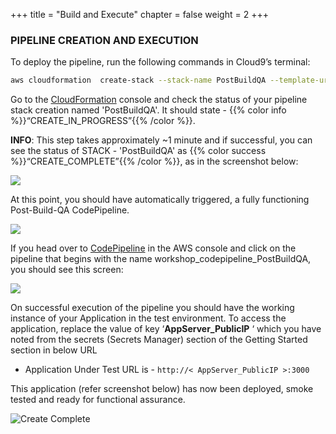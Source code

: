 +++
title = "Build and Execute"
chapter = false
weight = 2
+++

### PIPELINE CREATION AND EXECUTION
To deploy the pipeline, run the following commands in Cloud9’s terminal:

```bash
aws cloudformation  create-stack --stack-name PostBuildQA --template-url https://aws-wrkshp-artifacts.s3-eu-west-1.amazonaws.com/awsworkshop_infrastructure_artefacts/awsworkshop_postbuild_qa.json --capabilities CAPABILITY_NAMED_IAM
```

Go to the [CloudFormation](https://console.aws.amazon.com/cloudformation/home) console and check the status of your pipeline stack creation named 'PostBuildQA'. It should state - {{% color info %}}“CREATE_IN_PROGRESS”{{% /color %}}.


**INFO**: This step takes approximately ~1 minute and if successful, you can see the status of STACK -  'PostBuildQA' as {{% color success %}}“CREATE_COMPLETE”{{% /color %}}, as in the screenshot below:



![](/images/module2/module-2_p_1.png)

At this point, you should have automatically triggered, a fully functioning Post-Build-QA CodePipeline.

![](/images/module2/module-2_p_2.png)

If you head over to [CodePipeline](https://console.aws.amazon.com/codesuite/codepipeline/home) in the AWS console and click on the pipeline that begins with the name  workshop_codepipeline_PostBuildQA, you should see this screen:

![](/images/module2/module-2_p_3.png)

On successful execution of the pipeline you should have the working instance of your Application in the test environment. To access the application, replace the value of key ‘**AppServer_PublicIP** ‘ which you have noted from the secrets (Secrets Manager) section of the Getting Started  section in below URL

- Application Under Test URL is - `http://< AppServer_PublicIP >:3000`


This application (refer screenshot below) has now been deployed, smoke tested and ready for functional assurance.



![Create Complete](/images/module2/module-2_3.png)



